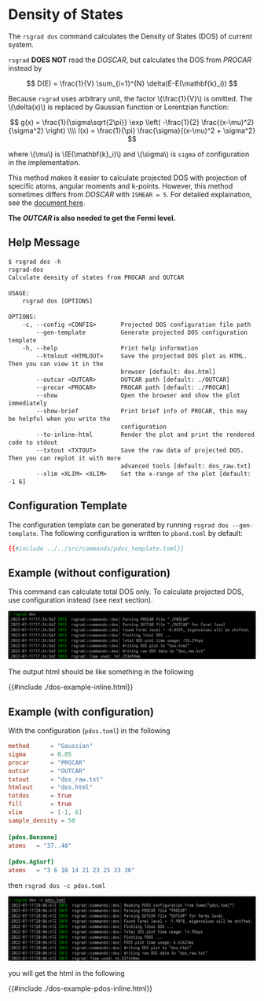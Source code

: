 # Density of States

The `rsgrad dos` command calculates the Density of States (DOS) of current system.

`rsgrad` __DOES NOT__ read the _DOSCAR_, but calculates the DOS from _PROCAR_ instead by

$$
D(E) = \frac{1}{V} \sum_{i=1}^{N} \delta(E-E(\mathbf{k}_i))
$$

Because `rsgrad` uses arbitrary unit, the factor \\(\frac{1}{V}\\) is omitted. The \\(\delta(x)\\)
is replaced by Gaussian function or Lorentzian function:

$$
g(x) = \frac{1}{\sigma\sqrt{2\pi}} \exp \left( -\frac{1}{2} \frac{(x-\mu)^2}{\sigma^2} \right) \\\\
l(x) = \frac{1}{\pi} \frac{\sigma}{(x-\mu)^2 + \sigma^2}
$$

where \\(\mu\\) is \\(E(\mathbf{k}_i)\\) and \\(\sigma\\) is `sigma` of configuration in the implementation.

This method makes it easier to calculate projected DOS with projection of specific atoms, angular moments and k-points.
However, this method sometimes differs from _DOSCAR_ with `ISMEAR = 5`. For detailed explaination, see the 
[document here](https://docs.quantumatk.com/manual/technicalnotes/occupation_methods/occupation_methods.html).


__The _OUTCAR_ is also needed to get the Fermi level.__

## Help Message
```shell
$ rsgrad dos -h
rsgrad-dos
Calculate density of states from PROCAR and OUTCAR

USAGE:
    rsgrad dos [OPTIONS]

OPTIONS:
    -c, --config <CONFIG>       Projected DOS configuration file path
        --gen-template          Generate projected DOS configuration template
    -h, --help                  Print help information
        --htmlout <HTMLOUT>     Save the projected DOS plot as HTML. Then you can view it in the
                                browser [default: dos.html]
        --outcar <OUTCAR>       OUTCAR path [default: ./OUTCAR]
        --procar <PROCAR>       PROCAR path [default: ./PROCAR]
        --show                  Open the browser and show the plot immediately
        --show-brief            Print brief info of PROCAR, this may be helpful when you write the
                                configuration
        --to-inline-html        Render the plot and print the rendered code to stdout
        --txtout <TXTOUT>       Save the raw data of projected DOS. Then you can replot it with more
                                advanced tools [default: dos_raw.txt]
        --xlim <XLIM> <XLIM>    Set the x-range of the plot [default: -1 6]
```

## Configuration Template

The configuration template can be generated by running `rsgrad dos --gen-template`. The following configuration
is written to `pband.toml` by default:

```toml
{{#include ../../src/commands/pdos_template.toml}}
```

<script>
{{#include ../plotly-2.8.3.min.js}}
</script>

## Example (without configuration)

This command can calculate total DOS only. To calculate projected DOS,
use configuration instead (see next section).

![](./DOS-example.png)

The output html should be like something in the following

{{#include ./dos-example-inline.html}}

## Example (with configuration)

With the configuration (`pdos.toml`) in the following

```toml
method      = "Gaussian"
sigma       = 0.05
procar      = "PROCAR"
outcar      = "OUTCAR"
txtout      = "dos_raw.txt"
htmlout     = "dos.html"
totdos      = true
fill        = true
xlim        = [-1, 6]
sample_density = 50

[pdos.Benzene]
atoms   = "37..48"

[pdos.AgSurf]
atoms   = "3 6 10 14 21 23 25 33 36"
```
then `rsgrad dos -c pdos.toml`

![](./DOS-PDOS-example.png)

you will get the html in the following

{{#include ./dos-example-pdos-inline.html}}

